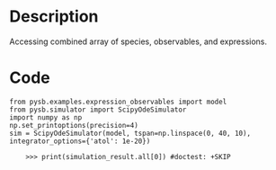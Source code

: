# Description
Accessing combined array of species, observables, and expressions.

# Code
```
from pysb.examples.expression_observables import model
from pysb.simulator import ScipyOdeSimulator
import numpy as np
np.set_printoptions(precision=4)
sim = ScipyOdeSimulator(model, tspan=np.linspace(0, 40, 10), integrator_options={'atol': 1e-20})

    >>> print(simulation_result.all[0]) #doctest: +SKIP

```
